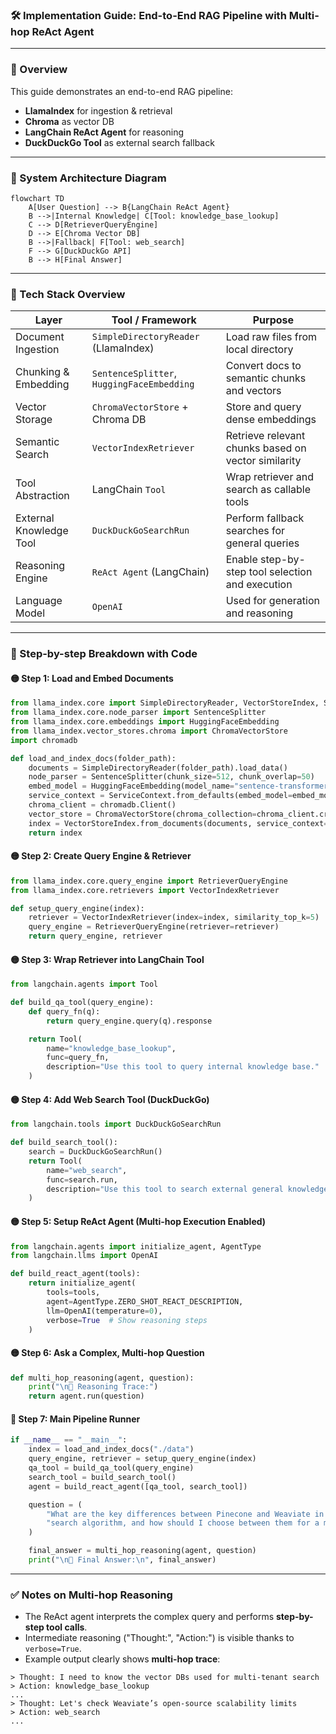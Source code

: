 ### 🛠 Implementation Guide: End-to-End RAG Pipeline with Multi-hop ReAct Agent

---

### 🔰 Overview
This guide demonstrates an end-to-end RAG pipeline:
- **LlamaIndex** for ingestion & retrieval
- **Chroma** as vector DB
- **LangChain ReAct Agent** for reasoning
- **DuckDuckGo Tool** as external search fallback
---

### 🧭 System Architecture Diagram
```mermaid
flowchart TD
    A[User Question] --> B{LangChain ReAct Agent}
    B -->|Internal Knowledge| C[Tool: knowledge_base_lookup]
    C --> D[RetrieverQueryEngine]
    D --> E[Chroma Vector DB]
    B -->|Fallback| F[Tool: web_search]
    F --> G[DuckDuckGo API]
    B --> H[Final Answer]
```

---

### 🧱 Tech Stack Overview

| Layer                    | Tool / Framework                     | Purpose                                                    |
|--------------------------|--------------------------------------|------------------------------------------------------------|
| Document Ingestion       | `SimpleDirectoryReader` (LlamaIndex) | Load raw files from local directory                        |
| Chunking & Embedding     | `SentenceSplitter`, `HuggingFaceEmbedding` | Convert docs to semantic chunks and vectors       |
| Vector Storage           | `ChromaVectorStore` + Chroma DB      | Store and query dense embeddings                           |
| Semantic Search          | `VectorIndexRetriever`               | Retrieve relevant chunks based on vector similarity        |
| Tool Abstraction         | LangChain `Tool`                     | Wrap retriever and search as callable tools                |
| External Knowledge Tool  | `DuckDuckGoSearchRun`                | Perform fallback searches for general queries              |
| Reasoning Engine         | `ReAct Agent` (LangChain)            | Enable step-by-step tool selection and execution           |
| Language Model           | `OpenAI`                             | Used for generation and reasoning                          |

---

### 🧩 Step-by-step Breakdown with Code

#### 🟡 Step 1: Load and Embed Documents
```python
from llama_index.core import SimpleDirectoryReader, VectorStoreIndex, ServiceContext
from llama_index.core.node_parser import SentenceSplitter
from llama_index.core.embeddings import HuggingFaceEmbedding
from llama_index.vector_stores.chroma import ChromaVectorStore
import chromadb

def load_and_index_docs(folder_path):
    documents = SimpleDirectoryReader(folder_path).load_data()
    node_parser = SentenceSplitter(chunk_size=512, chunk_overlap=50)
    embed_model = HuggingFaceEmbedding(model_name="sentence-transformers/all-MiniLM-L6-v2")
    service_context = ServiceContext.from_defaults(embed_model=embed_model, node_parser=node_parser)
    chroma_client = chromadb.Client()
    vector_store = ChromaVectorStore(chroma_collection=chroma_client.create_collection("rag_docs"))
    index = VectorStoreIndex.from_documents(documents, service_context=service_context, vector_store=vector_store)
    return index
```

#### 🟡 Step 2: Create Query Engine & Retriever
```python
from llama_index.core.query_engine import RetrieverQueryEngine
from llama_index.core.retrievers import VectorIndexRetriever

def setup_query_engine(index):
    retriever = VectorIndexRetriever(index=index, similarity_top_k=5)
    query_engine = RetrieverQueryEngine(retriever=retriever)
    return query_engine, retriever
```

#### 🟡 Step 3: Wrap Retriever into LangChain Tool
```python
from langchain.agents import Tool

def build_qa_tool(query_engine):
    def query_fn(q):
        return query_engine.query(q).response

    return Tool(
        name="knowledge_base_lookup",
        func=query_fn,
        description="Use this tool to query internal knowledge base."
    )
```

#### 🟡 Step 4: Add Web Search Tool (DuckDuckGo)
```python
from langchain.tools import DuckDuckGoSearchRun

def build_search_tool():
    search = DuckDuckGoSearchRun()
    return Tool(
        name="web_search",
        func=search.run,
        description="Use this tool to search external general knowledge."
    )
```

#### 🟡 Step 5: Setup ReAct Agent (Multi-hop Execution Enabled)
```python
from langchain.agents import initialize_agent, AgentType
from langchain.llms import OpenAI

def build_react_agent(tools):
    return initialize_agent(
        tools=tools,
        agent=AgentType.ZERO_SHOT_REACT_DESCRIPTION,
        llm=OpenAI(temperature=0),
        verbose=True  # Show reasoning steps
    )
```

#### 🟡 Step 6: Ask a Complex, Multi-hop Question
```python
def multi_hop_reasoning(agent, question):
    print("\n🤔 Reasoning Trace:")
    return agent.run(question)
```

#### 🧪 Step 7: Main Pipeline Runner
```python
if __name__ == "__main__":
    index = load_and_index_docs("./data")
    query_engine, retriever = setup_query_engine(index)
    qa_tool = build_qa_tool(query_engine)
    search_tool = build_search_tool()
    agent = build_react_agent([qa_tool, search_tool])

    question = (
        "What are the key differences between Pinecone and Weaviate in terms of scalability and "
        "search algorithm, and how should I choose between them for a multi-tenant architecture?"
    )

    final_answer = multi_hop_reasoning(agent, question)
    print("\n🧠 Final Answer:\n", final_answer)
```

---

### ✅ Notes on Multi-hop Reasoning
- The ReAct agent interprets the complex query and performs **step-by-step tool calls**.
- Intermediate reasoning ("Thought:", "Action:") is visible thanks to `verbose=True`.
- Example output clearly shows **multi-hop trace**:
```
> Thought: I need to know the vector DBs used for multi-tenant search
> Action: knowledge_base_lookup
...
> Thought: Let's check Weaviate’s open-source scalability limits
> Action: web_search
...
```


